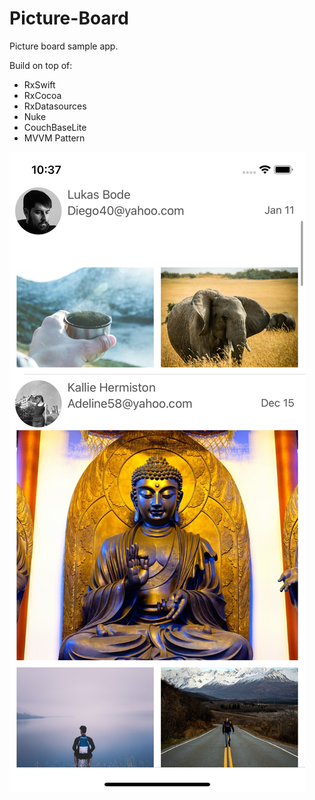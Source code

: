 # Picture-Board
Picture board sample app.

Build on top of:
* RxSwift
* RxCocoa
* RxDatasources
* Nuke
* CouchBaseLite
* MVVM Pattern

![](/screenshot.png)
